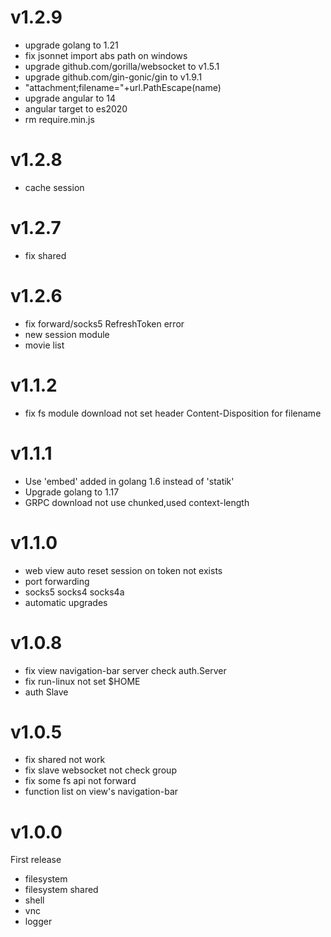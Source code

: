 # v1.2.9

* upgrade golang to 1.21
* fix jsonnet import  abs path on windows
* upgrade github.com/gorilla/websocket to v1.5.1
* upgrade github.com/gin-gonic/gin to v1.9.1
* "attachment;filename="+url.PathEscape(name)
* upgrade angular to 14
* angular target to es2020
* rm require.min.js


# v1.2.8
* cache session

# v1.2.7
* fix shared

# v1.2.6

* fix forward/socks5 RefreshToken error
* new session module
* movie list

# v1.1.2

* fix fs module download not set header Content-Disposition for filename

# v1.1.1

* Use 'embed' added in golang 1.6 instead of 'statik'
* Upgrade golang to 1.17
* GRPC download not use chunked,used context-length

# v1.1.0

* web view auto reset session on token not exists 
* port forwarding
* socks5 socks4 socks4a
* automatic upgrades

# v1.0.8

* fix view navigation-bar server check auth.Server 
* fix run-linux not set $HOME
* auth Slave

# v1.0.5

* fix shared not work
* fix slave websocket not check group
* fix some fs api not forward
* function list on view's navigation-bar

# v1.0.0

First release

* filesystem
* filesystem shared 
* shell
* vnc
* logger
